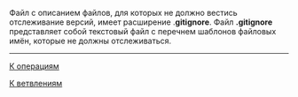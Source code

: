 Файл с описанием файлов, для которых не должно вестись отслеживание версий, имеет расширение .**gitignore**. Файл **.gitignore** представляет собой текстовый файл с перечнем шаблонов файловых имён, которые не должны отслеживаться.

---
[К операциям](/operations-git/Git-operations.md)

 [К ветвлениям](/Branch-git/Git-branch.md)